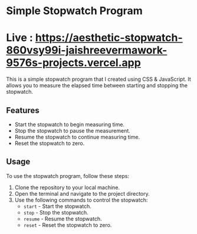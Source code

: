 # Simple Stopwatch Program

# Live : https://aesthetic-stopwatch-860vsy99i-jaishreevermawork-9576s-projects.vercel.app

This is a simple stopwatch program that I created using CSS & JavaScript. It allows you to measure the elapsed time between starting and stopping the stopwatch.

## Features

- Start the stopwatch to begin measuring time.
- Stop the stopwatch to pause the measurement.
- Resume the stopwatch to continue measuring time.
- Reset the stopwatch to zero.

## Usage

To use the stopwatch program, follow these steps:

1. Clone the repository to your local machine.
2. Open the terminal and navigate to the project directory.
4. Use the following commands to control the stopwatch:
    - `start` - Start the stopwatch.
    - `stop` - Stop the stopwatch.
    - `resume` - Resume the stopwatch.
    - `reset` - Reset the stopwatch to zero.
